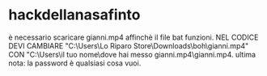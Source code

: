 # hackdellanasafinto
è necessario scaricare gianni.mp4 affinchè il file bat funzioni.
NEL CODICE DEVI CAMBIARE "C:\Users\Lo Riparo Store\Downloads\boh\gianni.mp4" CON "C:\Users\il tuo nome\dove hai messo gianni.mp4\gianni.mp4.
ultima nota: la password è qualsiasi cosa vuoi.
